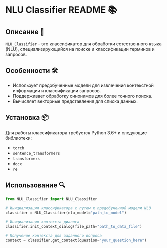 # NLU Classifier README 📚

## Описание 🌟

`NLU_Classifier` - это классификатор для обработки естественного языка (NLU), специализирующийся на поиске и классификации терминов и запросов.

## Особенности 🛠️

- Использует предобученные модели для извлечения контекстной информации и классификации запросов.
- Поддерживает обработку синонимов для более точного поиска.
- Вычисляет векторные представления для списка данных.

## Установка 📦

Для работы классификатора требуется Python 3.6+ и следующие библиотеки:
- `torch`
- `sentence_transformers`
- `transformers`
- `docx`
- `re`

## Использование 🔍

```python
from NLU_Classifier import NLU_Classifier

# Инициализация классификатора с путем к предобученной модели NLU
classifier = NLU_Classifier(nlu_model="path_to_model")

# Инициализация контекста диалога
classifier.init_context_dialog(file_path="path_to_data_file")

# Получение контекста для заданного вопроса
context = classifier.get_context(question="your_question_here")
